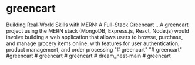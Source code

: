 # greencart
Building Real-World Skills with MERN: A Full-Stack Greencart ...A greencart project using the MERN stack (MongoDB, Express.js, React, Node.js) would involve building a web application that allows users to browse, purchase, and manage grocery items online, with features for user authentication, product management, and order processing
"# greencart" 
"# greencart" 
#greencart
#   g r e e n c a r t  
 #   g r e e n c a r t  
 #   d r e a m _ n e s t - m a i n  
 #   g r e e n c a r t  
 